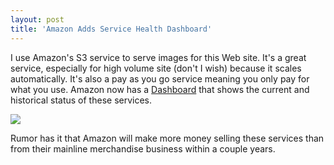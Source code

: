 ```yaml
---
layout: post
title: 'Amazon Adds Service Health Dashboard'
---
```

I use Amazon's S3 service to serve images for this Web site. It's a great service, especially for high volume site (don't I wish) because it scales automatically. It's also a pay as you go service meaning you only pay for what you use. Amazon now has a [Dashboard](http://status.aws.amazon.com/) that shows the current and historical status of these services.

![](http://status.aws.amazon.com/images/logo.gif)

Rumor has it that Amazon will make more money selling these services than from their mainline merchandise business within a couple years.

